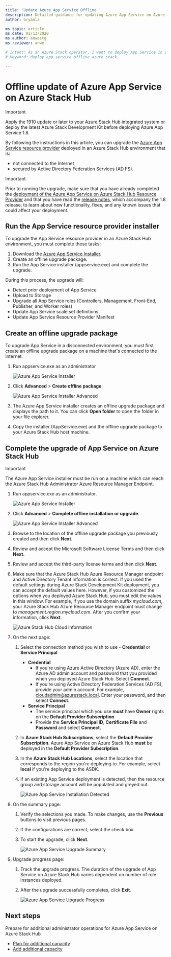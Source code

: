 ```yaml
---
title: 'Update Azure App Service Offline '
description: Detailed guidance for updating Azure App Service on Azure Stack Hub offline
author: bryanla

ms.topic: article
ms.date: 01/13/2020
ms.author: anwestg
ms.reviewer: anwe

# Intent: As an Azure Stack operator, I want to deploy App Service in an offline environment secured by AD FS.
# Keyword: deploy app service offline azure stack

---
```


# Offline update of Azure App Service on Azure Stack Hub

> [!IMPORTANT]
> Apply the 1910 update or later to your Azure Stack Hub integrated system or deploy the latest Azure Stack Development Kit before deploying Azure App Service 1.8.

By following the instructions in this article, you can upgrade the [Azure App Service resource provider](azure-stack-app-service-overview.md) deployed in an Azure Stack Hub environment that is:

* not connected to the Internet
* secured by Active Directory Federation Services (AD FS).

> [!IMPORTANT]
> Prior to running the upgrade, make sure that you have already completed the [deployment of the Azure App Service on Azure Stack Hub Resource Provider](azure-stack-app-service-deploy-offline.md) and that you have read the [release notes](azure-stack-app-service-release-notes-update-eight.md), which accompany the 1.8 release, to learn about new functionality, fixes, and any known issues that could affect your deployment.

## Run the App Service resource provider installer

To upgrade the App Service resource provider in an Azure Stack Hub environment, you must complete these tasks:

1. Download the [Azure App Service Installer](https://aka.ms/appsvcupdate8installer).
2. Create an offline upgrade package.
3. Run the App Service installer (appservice.exe) and complete the upgrade.

During this process, the upgrade will:

* Detect prior deployment of App Service
* Upload to Storage
* Upgrade all App Service roles (Controllers, Management, Front-End, Publisher, and Worker roles)
* Update App Service scale set definitions
* Update App Service Resource Provider Manifest

## Create an offline upgrade package

To upgrade App Service in a disconnected environment, you must first create an offline upgrade package on a machine that's connected to the Internet.

1. Run appservice.exe as an administrator

    ![Azure App Service Installer][1]

2. Click **Advanced** > **Create offline package**

    ![Azure App Service Installer Advanced][2]

3. The Azure App Service installer creates an offline upgrade package and displays the path to it.  You can click **Open folder** to open the folder in your file explorer.

4. Copy the installer (AppService.exe) and the offline upgrade package to your Azure Stack Hub host machine.

## Complete the upgrade of App Service on Azure Stack Hub

> [!IMPORTANT]
> The Azure App Service installer must be run on a machine which can reach the Azure Stack Hub Administrator Azure Resource Manager Endpoint.

1. Run appservice.exe as an administrator.

    ![Azure App Service Installer][1]

2. Click **Advanced** > **Complete offline installation or upgrade**.

    ![Azure App Service Installer Advanced][2]

3. Browse to the location of the offline upgrade package you previously created and then click **Next**.

4. Review and accept the Microsoft Software License Terms and then click **Next**.

5. Review and accept the third-party license terms and then click **Next**.

6. Make sure that the Azure Stack Hub Azure Resource Manager endpoint and Active Directory Tenant information is correct. If you used the default settings during Azure Stack Development Kit deployment, you can accept the default values here. However, if you customized the options when you deployed Azure Stack Hub, you must edit the values in this window. For example, if you use the domain suffix *mycloud.com*, your Azure Stack Hub Azure Resource Manager endpoint must change to *management.region.mycloud.com*. After you confirm your information, click **Next**.

    ![Azure Stack Hub Cloud Information][3]

7. On the next page:

   1. Select the connection method you wish to use - **Credential** or **Service Principal**
        - **Credential**
            - If you're using Azure Active Directory (Azure AD), enter the Azure AD admin account and password that you provided when you deployed Azure Stack Hub. Select **Connect**.
            - If you're using Active Directory Federation Services (AD FS), provide your admin account. For example, cloudadmin@azurestack.local. Enter your password, and then select **Connect**.
        - **Service Principal**
            - The service principal which you use **must** have **Owner** rights on the **Default Provider Subscription**
            - Provide the **Service Principal ID**, **Certificate File** and **Password** and select **Connect**.

   1. In **Azure Stack Hub Subscriptions**, select the **Default Provider Subscription**.  Azure App Service on Azure Stack Hub **must** be deployed in the **Default Provider Subscription**.

   1. In the **Azure Stack Hub Locations**, select the location that corresponds to the region you're deploying to. For example, select **local** if you're deploying to the ASDK.
   
   1. If an existing App Service deployment is detected, then the resource group and storage account will be populated and greyed out.

      ![Azure App Service Installation Detected][4]
8. On the summary page:
   1. Verify the selections you made. To make changes, use the **Previous** buttons to visit previous pages.
   2. If the configurations are correct, select the check box.
   3. To start the upgrade, click **Next**.

       ![Azure App Service Upgrade Summary][5]

9. Upgrade progress page:
    1. Track the upgrade progress. The duration of the upgrade of App Service on Azure Stack Hub varies dependent on number of role instances deployed.
    2. After the upgrade successfully completes, click **Exit**.

        ![Azure App Service Upgrade Progress][6]

<!--Image references-->
[1]: ./media/azure-stack-app-service-update-offline/app-service-exe.png
[2]: ./media/azure-stack-app-service-update-offline/app-service-exe-advanced.png
[3]: ./media/azure-stack-app-service-update-offline/app-service-azure-resource-manager-endpoints.png
[4]: ./media/azure-stack-app-service-update-offline/app-service-installation-detected.png
[5]: ./media/azure-stack-app-service-update-offline/app-service-upgrade-summary.png
[6]: ./media/azure-stack-app-service-update-offline/app-service-upgrade-complete.png

## Next steps

Prepare for additional administrator operations for Azure App Service on Azure Stack Hub

* [Plan for additional capacity](azure-stack-app-service-capacity-planning.md)
* [Add additional capacity](azure-stack-app-service-add-worker-roles.md)
